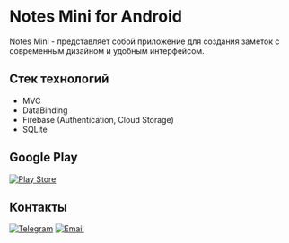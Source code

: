 # Notes Mini for Android  

Notes Mini - представляет собой приложение для создания заметок с современным дизайном и удобным интерфейсом.

## Стек технологий

* MVC
* DataBinding
* Firebase (Authentication, Cloud Storage)
* SQLite

## Google Play

[![Play Store](https://img.shields.io/badge/Google_Play-414141?style=for-the-badge&logo=google-play&logoColor=white)](https://play.google.com/store/apps/details?id=com.loskon.noteminimalism3)

## Контакты

[![Telegram](https://img.shields.io/badge/Telegram-2CA5E0?style=for-the-badge&logo=telegram&logoColor=white)](https://t.me/loskon)
[![Email](https://img.shields.io/badge/Gmail-D14836?style=for-the-badge&logo=gmail&logoColor=white)](mailto:andreyrochev23@gmail.com)
